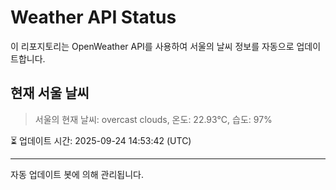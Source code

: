 
# Weather API Status

이 리포지토리는 OpenWeather API를 사용하여 서울의 날씨 정보를 자동으로 업데이트합니다.

## 현재 서울 날씨
> 서울의 현재 날씨: overcast clouds, 온도: 22.93°C, 습도: 97%

⏳ 업데이트 시간: 2025-09-24 14:53:42 (UTC)

---
자동 업데이트 봇에 의해 관리됩니다.
